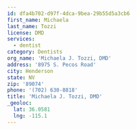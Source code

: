 ```yaml
---
id: dfa4b702-d97f-4dca-9bea-29b55d5a3cb6
first_name: Michaela
last_name: Tozzi
license: DMD
services:
  - dentist
category: Dentists
org_name: 'Michaela J. Tozzi, DMD'
address: '8975 S. Pecos Road'
city: Henderson
state: NV
zip: '89074'
phone: '(702) 630-8818'
title: 'Michaela J. Tozzi, DMD'
_geoloc:
  lat: 36.0581
  lng: -115.1
---
```


